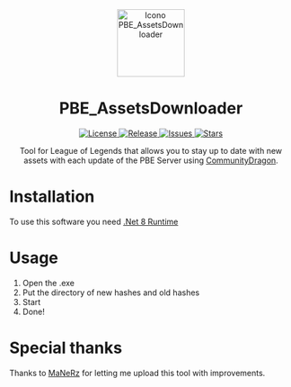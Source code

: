 <div align="center">
  <img src="https://github.com/Neinndall/PBE_AssetsDownloader/blob/main/img/Icon.png" alt="Icono PBE_AssetsDownloader" width="120"/>
</div>

<div align="center">
  <h1>PBE_AssetsDownloader</h1>
</div>

<div align="center"> 
  <a href="https://github.com/Neinndall/PBE_AssetsDownloader/blob/main/LICENSE">
    <img src="https://img.shields.io/github/license/Neinndall/PBE_AssetsDownloader" alt="License"/>
  </a>
  <a href="https://github.com/Neinndall/PBE_AssetsDownloader/releases">
    <img src="https://img.shields.io/github/release/Neinndall/PBE_AssetsDownloader" alt="Release"/>
  </a>
  <a href="https://github.com/Neinndall/PBE_AssetsDownloader/issues">
    <img src="https://img.shields.io/github/issues/Neinndall/PBE_AssetsDownloader" alt="Issues"/>
  </a>
  <a href="https://github.com/Neinndall/PBE_AssetsDownloader/stargazers"/>
    <img src="https://img.shields.io/github/stars/Neinndall/PBE_AssetsDownloader?style=flat-square" alt="Stars" />
  </a>
</div>

<div align="center">
  <p>Tool for League of Legends that allows you to stay up to date with new assets with each update of the PBE Server using <a href="https://raw.communitydragon.org/">CommunityDragon</a>.</p>
</div>

# Installation
To use this software you need [.Net 8 Runtime](https://dotnet.microsoft.com/en-us/download/dotnet/thank-you/runtime-desktop-8.0.8-windows-x64-installer)

# Usage
  1. Open the .exe
  2. Put the directory of new hashes and old hashes
  3. Start
  4. Done!

# Special thanks
Thanks to [MaNeRz](https://github.com/MaNeRz) for letting me upload this tool with improvements.
